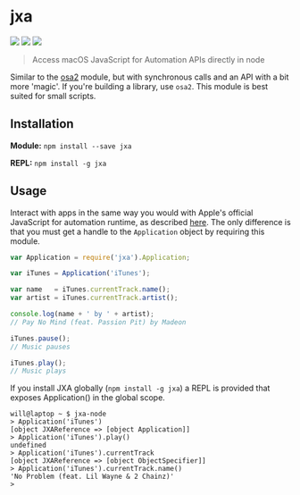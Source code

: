 jxa
===

![](https://img.shields.io/npm/dm/jxa.svg)
![](https://img.shields.io/npm/v/jxa.svg)
![](https://img.shields.io/npm/l/jxa.svg)

> Access macOS JavaScript for Automation APIs directly in node

Similar to the [osa2](https://www.npmjs.com/package/osa2) module, but with synchronous calls and an API with a bit more 'magic'.
If you're building a library, use `osa2`. This module is best suited for small scripts.

## Installation

**Module:** `npm install --save jxa`

**REPL:** `npm install -g jxa`

## Usage

Interact with apps in the same way you would with Apple's official JavaScript for automation runtime, as described [here](https://developer.apple.com/library/mac/releasenotes/InterapplicationCommunication/RN-JavaScriptForAutomation/Articles/OSX10-10.html#//apple_ref/doc/uid/TP40014508-CH109-SW1). The only difference is that you must get a handle to the `Application` object by requiring this module.

```js
var Application = require('jxa').Application;

var iTunes = Application('iTunes');

var name   = iTunes.currentTrack.name();
var artist = iTunes.currentTrack.artist();

console.log(name + ' by ' + artist);
// Pay No Mind (feat. Passion Pit) by Madeon

iTunes.pause();
// Music pauses

iTunes.play();
// Music plays
```

If you install JXA globally (`npm install -g jxa`) a REPL is provided that exposes Application() in the global scope.

```
will@laptop ~ $ jxa-node
> Application('iTunes')
[object JXAReference => [object Application]]
> Application('iTunes').play()
undefined
> Application('iTunes').currentTrack
[object JXAReference => [object ObjectSpecifier]]
> Application('iTunes').currentTrack.name()
'No Problem (feat. Lil Wayne & 2 Chainz)'
>
```
